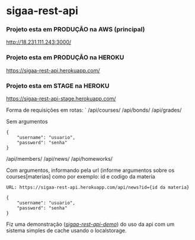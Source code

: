 # sigaa-rest-api
### Projeto esta em PRODUÇÃO na AWS (principal)
http://18.231.111.243:3000/
### Projeto esta em PRODUÇÃO na HEROKU
https://sigaa-rest-api.herokuapp.com/

### Projeto esta em STAGE na HEROKU
https://sigaa-rest-api-stage.herokuapp.com/

Forma de requisições em rotas:
`
/api/courses/
/api/bonds/
/api/grades/

Sem argumentos
```
{
    "username": "usuario",
    "password": "senha"
}
```
/api/members/
/api/news/
/api/homeworks/

Com argumentos, informando pela url (informe argumentos sobre os courses[materias] como por exemplo: id e codigo da materia
```
URL: https://sigaa-rest-api.herokuapp.com/api/news?id={id da materia}

{
    "username": "usuario",
    "password": "senha"
}
```

Fiz uma demonstração ([_sigaa-rest-api-demo_][sigaa-rest-api-demo]) do uso da api com um sistema simples de cache usando o localstorage.

[sigaa-rest-api-demo]: https://github.com/dduartee/sigaa-rest-api-demo